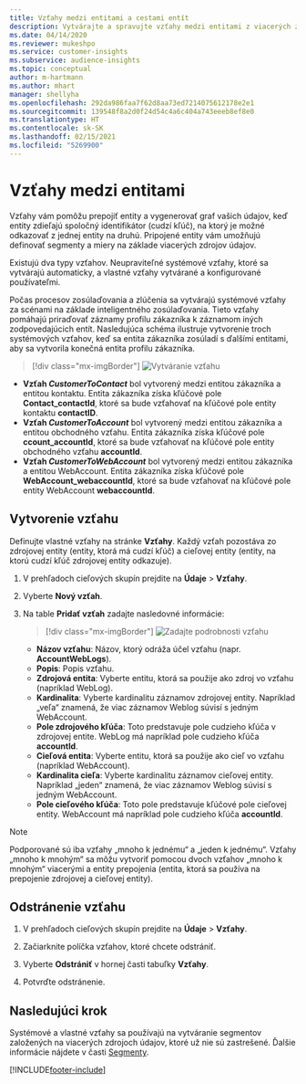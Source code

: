 ```yaml
---
title: Vzťahy medzi entitami a cestami entít
description: Vytvárajte a spravujte vzťahy medzi entitami z viacerých zdrojov údajov.
ms.date: 04/14/2020
ms.reviewer: mukeshpo
ms.service: customer-insights
ms.subservice: audience-insights
ms.topic: conceptual
author: m-hartmann
ms.author: mhart
manager: shellyha
ms.openlocfilehash: 292da986faa7f62d8aa73ed7214075612178e2e1
ms.sourcegitcommit: 139548f8a2d0f24d54c4a6c404a743eeeb8ef8e0
ms.translationtype: HT
ms.contentlocale: sk-SK
ms.lasthandoff: 02/15/2021
ms.locfileid: "5269900"
---
```

# <a name="relationships-between-entities"></a>Vzťahy medzi entitami

Vzťahy vám pomôžu prepojiť entity a vygenerovať graf vašich údajov, keď entity zdieľajú spoločný identifikátor (cudzí kľúč), na ktorý je možné odkazovať z jednej entity na druhú. Pripojené entity vám umožňujú definovať segmenty a miery na základe viacerých zdrojov údajov.

Existujú dva typy vzťahov. Neupraviteľné systémové vzťahy, ktoré sa vytvárajú automaticky, a vlastné vzťahy vytvárané a konfigurované používateľmi.

Počas procesov zosúlaďovania a zlúčenia sa vytvárajú systémové vzťahy za scénami na základe inteligentného zosúlaďovania. Tieto vzťahy pomáhajú priraďovať záznamy profilu zákazníka k záznamom iných zodpovedajúcich entít. Nasledujúca schéma ilustruje vytvorenie troch systémových vzťahov, keď sa entita zákazníka zosúladí s ďalšími entitami, aby sa vytvorila konečná entita profilu zákazníka.

> [!div class="mx-imgBorder"]
> ![Vytváranie vzťahu](media/relationships-entities-merge.png "Vytváranie vzťahu")

- **Vzťah *CustomerToContact*** bol vytvorený medzi entitou zákazníka a entitou kontaktu. Entita zákazníka získa kľúčové pole **Contact_contactId**, ktoré sa bude vzťahovať na kľúčové pole entity kontaktu **contactID**.
- **Vzťah *CustomerToAccount*** bol vytvorený medzi entitou zákazníka a entitou obchodného vzťahu. Entita zákazníka získa kľúčové pole **ccount_accountId**, ktoré sa bude vzťahovať na kľúčové pole entity obchodného vzťahu **accountId**.
- **Vzťah *CustomerToWebAccount*** bol vytvorený medzi entitou zákazníka a entitou WebAccount. Entita zákazníka získa kľúčové pole **WebAccount_webaccountId**, ktoré sa bude vzťahovať na kľúčové pole entity WebAccount **webaccountId**.

## <a name="create-a-relationship"></a>Vytvorenie vzťahu

Definujte vlastné vzťahy na stránke **Vzťahy**. Každý vzťah pozostáva zo zdrojovej entity (entity, ktorá má cudzí kľúč) a cieľovej entity (entity, na ktorú cudzí kľúč zdrojovej entity odkazuje).

1. V prehľadoch cieľových skupín prejdite na **Údaje** > **Vzťahy**.

2. Vyberte **Nový vzťah**.

3. Na table **Pridať vzťah** zadajte nasledovné informácie:

   > [!div class="mx-imgBorder"]
   > ![Zadajte podrobnosti vzťahu](media/relationships-add.png "Zadajte podrobnosti vzťahu")

   - **Názov vzťahu**: Názov, ktorý odráža účel vzťahu (napr. **AccountWebLogs**).
   - **Popis**: Popis vzťahu.
   - **Zdrojová entita**: Vyberte entitu, ktorá sa použije ako zdroj vo vzťahu (napríklad WebLog).
   - **Kardinalita**: Vyberte kardinalitu záznamov zdrojovej entity. Napríklad „veľa“ znamená, že viac záznamov Weblog súvisí s jedným WebAccount.
   - **Pole zdrojového kľúča**: Toto predstavuje pole cudzieho kľúča v zdrojovej entite. WebLog má napríklad pole cudzieho kľúča **accountId**.
   - **Cieľová entita**: Vyberte entitu, ktorá sa použije ako cieľ vo vzťahu (napríklad WebAccount).
   - **Kardinalita cieľa**: Vyberte kardinalitu záznamov cieľovej entity. Napríklad „jeden“ znamená, že viac záznamov Weblog súvisí s jedným WebAccount.
   - **Pole cieľového kľúča**: Toto pole predstavuje kľúčové pole cieľovej entity. WebAccount má napríklad pole cudzieho kľúča **accountId**.

> [!NOTE]
> Podporované sú iba vzťahy „mnoho k jednému“ a „jeden k jednému“. Vzťahy „mnoho k mnohým“ sa môžu vytvoriť pomocou dvoch vzťahov „mnoho k mnohým“ viacerými a entity prepojenia (entita, ktorá sa používa na prepojenie zdrojovej a cieľovej entity).

## <a name="delete-a-relationship"></a>Odstránenie vzťahu

1. V prehľadoch cieľových skupín prejdite na **Údaje** > **Vzťahy**.

2. Začiarknite políčka vzťahov, ktoré chcete odstrániť.

3. Vyberte **Odstrániť** v hornej časti tabuľky **Vzťahy**.

4. Potvrďte odstránenie.

## <a name="next-step"></a>Nasledujúci krok

Systémové a vlastné vzťahy sa používajú na vytváranie segmentov založených na viacerých zdrojoch údajov, ktoré už nie sú zastrešené. Ďalšie informácie nájdete v časti [Segmenty](segments.md).


[!INCLUDE[footer-include](../includes/footer-banner.md)]